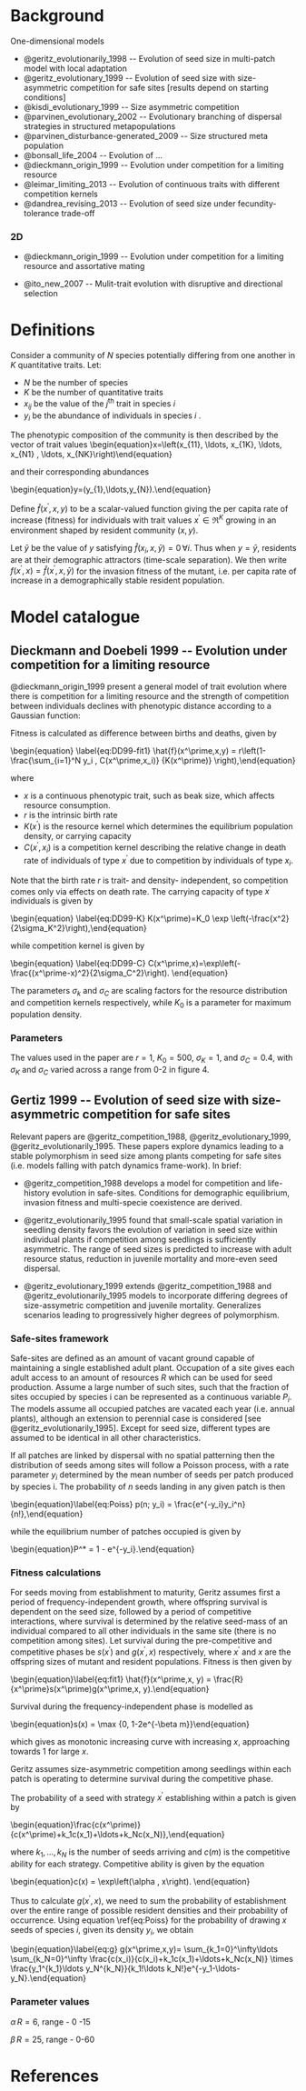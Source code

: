 
# Background


One-dimensional models

* @geritz_evolutionarily_1998 -- Evolution of seed size in multi-patch model with local adaptation
* @geritz_evolutionary_1999 --  Evolution of seed size with size-asymmetric competition for safe sites [results depend on starting conditions]
* @kisdi_evolutionary_1999 --  Size asymmetric competition
* @parvinen_evolutionary_2002 --  Evolutionary branching of dispersal strategies in structured metapopulations
* @parvinen_disturbance-generated_2009 --  Size structured meta population
* @bonsall_life_2004 --  Evolution of ...
* @dieckmann_origin_1999 --  Evolution under competition for a limiting resource
* @leimar_limiting_2013 --  Evolution of continuous traits with different competition kernels
* @dandrea_revising_2013 --  Evolution of seed size under fecundity-tolerance trade-off

### 2D

* @dieckmann_origin_1999 --  Evolution under competition for a limiting resource and assortative mating
- @ito_new_2007 -- Mulit-trait evolution with disruptive and directional selection

# Definitions

Consider a community of $N$ species potentially differing from one
another in $K$ quantitative traits. Let:

- $N$ be the number of species
- $K$ be the number of quantitative traits
- $x_{ij}$ be the value of the $j^{\textrm{th}}$ trait in species $i$
- $y_{i}$ be the abundance of individuals in species $i$ .

The phenotypic composition of the community is then described by the vector
of trait values
\begin{equation}x=\left(x_{11}, \ldots, x_{1K}, \ldots, x_{N1} , \ldots, x_{NK}\right)\end{equation}

and their corresponding abundances

\begin{equation}y=(y_{1},\ldots,y_{N}).\end{equation}

Define $\hat{f}(x^\prime,x, y)$ to be a scalar-valued function giving
the per capita rate of increase (fitness) for individuals with trait values
$x^\prime \in \Re^K$ growing in an environment shaped by resident
community $(x,y)$.

Let $\bar{y}$ be the value of $y$ satisfying $\hat{f}(x_{i},x,\bar{y})=0 \, \forall i$. Thus when $y = \bar{y}$, residents are at their demographic attractors (time-scale separation). We then write
$f(x^\prime,x) = \hat{f}(x^\prime,x, \bar{y})$ for the invasion
fitness of the mutant, i.e. per capita rate of increase in a
demographically stable resident population.

# Model catalogue

## Dieckmann and Doebeli 1999 -- Evolution under competition for a limiting resource

@dieckmann_origin_1999 present a general model of trait evolution where there is competition for a limiting resource and the strength of competition between individuals declines with phenotypic distance according to a Gaussian function:

Fitness is calculated as difference between births and deaths, given by

\begin{equation} \label{eq:DD99-fit1}  \hat{f}(x^\prime,x,y) = r\left(1- \frac{\sum_{i=1}^N y_i \, C(x^\prime,x_i)} {K(x^\prime)} \right),\end{equation}

where

- $x$ is a continuous phenotypic trait, such as beak size, which affects resource consumption.
- $r$ is the intrinsic birth rate
- $K(x^\prime)$ is the resource kernel which determines the equilibrium population density, or carrying capacity
- $C(x^\prime, x_i)$ is a competition kernel describing the relative change in death rate of individuals of type $x^\prime$ due to competition by individuals of type $x_i$.

Note that the birth rate $r$ is trait- and density- independent, so competition comes only via effects on death rate. The carrying capacity of type $x^\prime$ individuals is given by

\begin{equation} \label{eq:DD99-K}
K(x^\prime)=K_0 \exp \left(-\frac{x^2}{2\sigma_K^2}\right),\end{equation}

while competition kernel is given by

\begin{equation} \label{eq:DD99-C}
C(x^\prime,x)=\exp\left(-\frac{(x^\prime-x)^2}{2\sigma_C^2}\right).
\end{equation}

The parameters $\sigma_k$ and $\sigma_C$ are scaling factors for the resource
distribution and competition kernels respectively, while $K_0$ is a parameter for maximum population density.

### Parameters

The values used in the paper are $r=1$, $K_0=500$, $\sigma_K=1$, and $\sigma_C=0.4$, with $\sigma_K$ and $\sigma_C$ varied across a range from 0-2 in figure 4.

## Gertiz 1999 -- Evolution of seed size with size-asymmetric competition for safe sites

Relevant papers are @geritz_competition_1988, @geritz_evolutionary_1999, @geritz_evolutionarily_1995. These papers explore
dynamics leading to a stable polymorphism in seed size among plants
competing for safe sites (i.e. models falling with patch dynamics
frame-work). In brief:

-   @geritz_competition_1988 develops a model for competition and life-history
    evolution in safe-sites. Conditions for demographic equilibrium,
    invasion fitness and multi-specie coexistence are derived.

-   @geritz_evolutionarily_1995 found that small-scale spatial variation in seedling
    density favors the evolution of variation in seed size within
    individual plants if competition among seedlings is sufficiently
    asymmetric. The range of seed sizes is predicted to increase with
    adult resource status, reduction in juvenile mortality and more-even
    seed dispersal.

-   @geritz_evolutionary_1999 extends @geritz_competition_1988 and @geritz_evolutionarily_1995 models to incorporate differing     degrees of size-assymetric competition and juvenile mortality. Generalizes scenarios leading to progressively higher degrees of
    polymorphism.


### Safe-sites framework

Safe-sites are defined as an amount of vacant ground capable of
maintaining a single established adult plant. Occupation of a site gives
each adult access to an amount of resources $R$ which can be used for seed
production. Assume a large number of such sites, such that the fraction
of sites occupied by species i can be represented as a continuous
variable $P_i$. The models assume all occupied patches are vacated each
year (i.e. annual plants), although an extension to perennial case is
considered [see @geritz_evolutionarily_1995]. Except for seed size, different types are assumed to be identical in all other characteristics.

If all patches are linked by dispersal with no spatial patterning then
the distribution of seeds among sites will follow a Poisson process,
with a rate parameter $y_i$ determined by the mean number of seeds per
patch produced by species i. The probability of $n$ seeds landing in any
given patch is then

\begin{equation}\label{eq:Poiss} p(n; y_i) = \frac{e^{-y_i}y_i^n}{n!},\end{equation}

while the equilibrium number of patches occupied is given by

\begin{equation}P^* = 1 - e^{-y_i}.\end{equation}

### Fitness calculations

For seeds moving from establishment to maturity, Geritz assumes first a
period of frequency-independent growth, where offspring survival is
dependent on the seed size, followed by a period of competitive
interactions, where survival is determined by the relative seed-mass of
an individual compared to all other individuals in the same site (there
is no competition among sites). Let survival during the pre-competitive
and competitive phases be $s(x^\prime)$ and $g(x^\prime,x)$ respectively, where $x^\prime$ and $x$ are the offspring sizes of mutant and resident populations. Fitness is then given by

\begin{equation}\label{eq:fit1} \hat{f}(x^\prime,x, y) = \frac{R}{x^\prime}s(x^\prime)g(x^\prime,x, y).\end{equation}

Survival during the frequency-independent phase is modelled as

\begin{equation}s(x) = \max \{0, 1-2e^{-\beta m}\}\end{equation}

which gives as monotonic increasing curve with increasing $x$, approaching
towards 1 for large $x$.

Geritz assumes size-asymmetric competition among seedlings within each
patch is operating to determine survival during the competitive phase.

The probability of a seed with strategy $x^\prime$ establishing within a patch is given by

\begin{equation}\frac{c(x^\prime)}{c(x^\prime)+k_1c(x_1)+\ldots+k_Nc(x_N)},\end{equation}

where $k_1, \ldots, k_N$ is the number of seeds arriving and $c(m)$ is the competitive ability for each strategy. Competitive ability is given by the equation

\begin{equation}c(x) = \exp\left(\alpha \, x\right). \end{equation}


Thus to calculate $g(x^\prime,x)$, we need to sum the probability of
establishment over the entire range of possible resident densities and
their probability of occurrence. Using equation \ref{eq:Poiss} for the probability of drawing $x$ seeds of species $i$, given its
density $y_i$, we obtain

\begin{equation}\label{eq:g} g(x^\prime,x,y)= \sum_{k_1=0}^\infty\ldots \sum_{k_N=0}^\infty  \frac{c(x_i)}{c(x_i)+k_1c(x_1)+\ldots+k_Nc(x_N)} \times \frac{y_1^{k_1}\ldots y_N^{k_N}}{k_1!\ldots k_N!}e^{-y_1-\ldots-y_N}.\end{equation}

### Parameter values

$\alpha \, R=6$, range - 0 -15

$\beta \, R=25$, range - 0-60

# References
